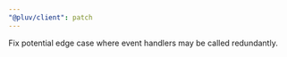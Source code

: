 ```yaml
---
"@pluv/client": patch
---
```


Fix potential edge case where event handlers may be called redundantly.
